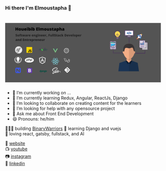 ### Hi there I'm Elmoustapha 👋

# ![elmoustaphahoueibib](https://github.com/elmoustaphahoueibib/elmoustaphahoueibib/blob/master/Developer%20.png)

- 🔭 I’m currently working on ...
- 🌱 I’m currently learning Redux, Angular, ReactJs, Django
- 👯 I’m looking to collaborate on creating content for the learners
- 🤔 I’m looking for help with any opensource project
- 💬 Ask me about Front End Development
- 😄 Pronouns: he/him 

👨🏼‍💻 building [BinaryWarriors](https://binarywarriors.co/)
🧠 learning Django and vuejs \
💜 loving react, gatsby, fullstack, and AI



🏡 [website](https://elmoustaphahoueibib.github.io)    
📺 [youtube](https://www.youtube.com/channel/UCGwhzs5AdUbvEkZCC359kIQ)  
📷 [instagram](https://www.instagram.com/houeibibelmoustapha/)  
👔 [linkedin](https://www.linkedin.com/in/elmoustapha-houeibib-16665014a/)  


